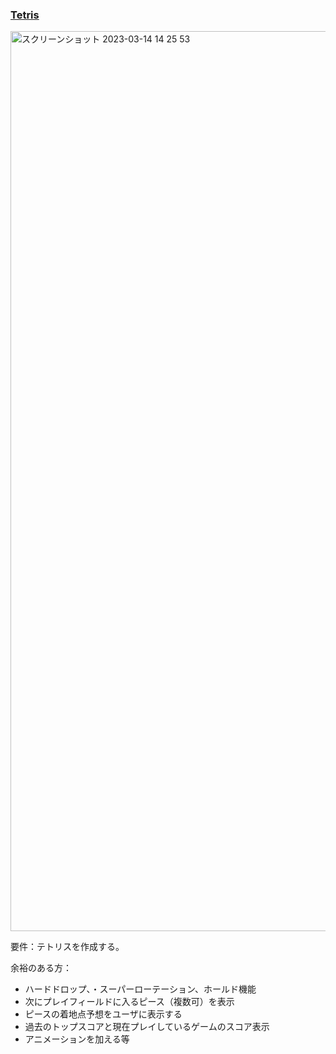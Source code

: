 ###  [Tetris](https://tetris-tkwonn.vercel.app/)

<img width="1440" alt="スクリーンショット 2023-03-14 14 25 53" src="https://user-images.githubusercontent.com/91725975/224904635-c826e225-5055-464a-bdcb-eb42dfbde0d5.png">

要件：テトリスを作成する。

余裕のある方：

- ハードドロップ、・スーパーローテーション、ホールド機能
- 次にプレイフィールドに入るピース（複数可）を表示
- ピースの着地点予想をユーザに表示する
- 過去のトップスコアと現在プレイしているゲームのスコア表示
- アニメーションを加える等

